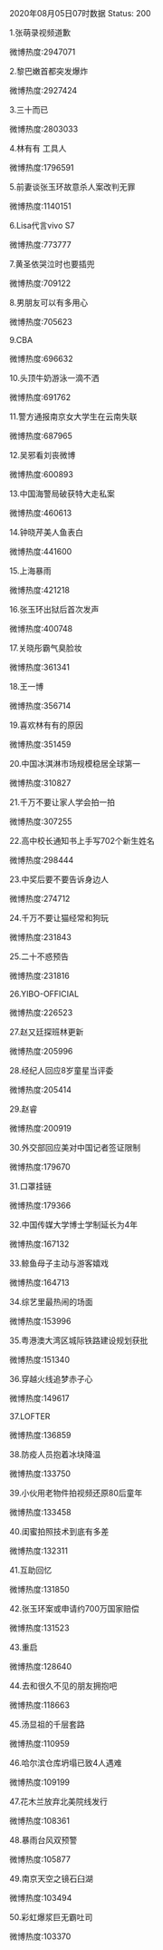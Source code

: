 2020年08月05日07时数据
Status: 200

1.张萌录视频道歉

微博热度:2947071

2.黎巴嫩首都突发爆炸

微博热度:2927424

3.三十而已

微博热度:2803033

4.林有有 工具人

微博热度:1796591

5.前妻谈张玉环故意杀人案改判无罪

微博热度:1140151

6.Lisa代言vivo S7

微博热度:773777

7.黄圣依哭泣时也要插兜

微博热度:709122

8.男朋友可以有多用心

微博热度:705623

9.CBA

微博热度:696632

10.头顶牛奶游泳一滴不洒

微博热度:691762

11.警方通报南京女大学生在云南失联

微博热度:687965

12.吴邪看刘丧微博

微博热度:600893

13.中国海警局破获特大走私案

微博热度:460613

14.钟晓芹美人鱼表白

微博热度:441600

15.上海暴雨

微博热度:421218

16.张玉环出狱后首次发声

微博热度:400748

17.关晓彤霸气臭脸妆

微博热度:361341

18.王一博

微博热度:356714

19.喜欢林有有的原因

微博热度:351459

20.中国冰淇淋市场规模稳居全球第一

微博热度:310827

21.千万不要让家人学会拍一拍

微博热度:307255

22.高中校长通知书上手写702个新生姓名

微博热度:298444

23.中奖后要不要告诉身边人

微博热度:274712

24.千万不要让猫经常和狗玩

微博热度:231843

25.二十不惑预告

微博热度:231816

26.YIBO-OFFICIAL

微博热度:226523

27.赵又廷探班林更新

微博热度:205996

28.经纪人回应8岁童星当评委

微博热度:205414

29.赵睿

微博热度:200919

30.外交部回应美对中国记者签证限制

微博热度:179670

31.口罩挂链

微博热度:179366

32.中国传媒大学博士学制延长为4年

微博热度:167132

33.鲸鱼母子主动与游客嬉戏

微博热度:164713

34.综艺里最热闹的场面

微博热度:153996

35.粤港澳大湾区城际铁路建设规划获批

微博热度:151340

36.穿越火线追梦赤子心

微博热度:149617

37.LOFTER

微博热度:136859

38.防疫人员抱着冰块降温

微博热度:133750

39.小伙用老物件拍视频还原80后童年

微博热度:133458

40.闺蜜拍照技术到底有多差

微博热度:132311

41.互助回忆

微博热度:131850

42.张玉环案或申请约700万国家赔偿

微博热度:131523

43.重启

微博热度:128640

44.去和很久不见的朋友拥抱吧

微博热度:118663

45.汤显祖的千层套路

微博热度:110959

46.哈尔滨仓库坍塌已致4人遇难

微博热度:109199

47.花木兰放弃北美院线发行

微博热度:108361

48.暴雨台风双预警

微博热度:105877

49.南京天空之镜石臼湖

微博热度:103494

50.彩虹爆浆巨无霸吐司

微博热度:103370


